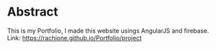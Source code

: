 # Abstract
This is my Portfolio, I made this website usings AngularJS and firebase.
Link: https://rachione.github.io/Portfolio/project
